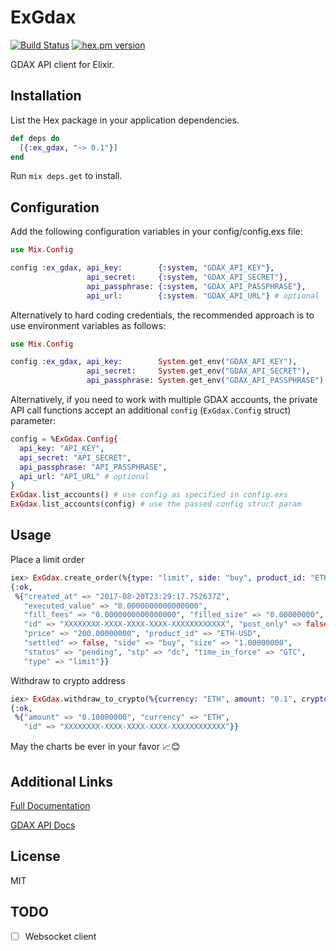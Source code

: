 # ExGdax
[![Build Status](https://github.com/bnhansn/ex_gdax/workflows/test/badge.svg?branch=main)](https://github.com/bnhansn/ex_gdax/actions?query=workflow%3Atest)
[![hex.pm version](https://img.shields.io/hexpm/v/ex_gdax.svg?style=flat)](https://hex.pm/packages/ex_gdax)

GDAX API client for Elixir.

## Installation

List the Hex package in your application dependencies.

```elixir
def deps do
  [{:ex_gdax, "~> 0.1"}]
end
```

Run `mix deps.get` to install.

## Configuration

Add the following configuration variables in your config/config.exs file:

```elixir
use Mix.Config

config :ex_gdax, api_key:        {:system, "GDAX_API_KEY"},
                 api_secret:     {:system, "GDAX_API_SECRET"},
                 api_passphrase: {:system, "GDAX_API_PASSPHRASE"},
                 api_url:        {:system. "GDAX_API_URL"} # optional
```

Alternatively to hard coding credentials, the recommended approach is
to use environment variables as follows:

```elixir
use Mix.Config

config :ex_gdax, api_key:        System.get_env("GDAX_API_KEY"),
                 api_secret:     System.get_env("GDAX_API_SECRET"),
                 api_passphrase: System.get_env("GDAX_API_PASSPHRASE")
```

Alternatively, if you need to work with multiple GDAX accounts, the private API
call functions accept an additional `config` (`ExGdax.Config` struct) parameter:

```elixir
config = %ExGdax.Config{
  api_key: "API_KEY",
  api_secret: "API_SECRET",
  api_passphrase: "API_PASSPHRASE",
  api_url: "API_URL" # optional
}
ExGdax.list_accounts() # use config as specified in config.exs
ExGdax.list_accounts(config) # use the passed config struct param
```

## Usage

Place a limit order

```elixir
iex> ExGdax.create_order(%{type: "limit", side: "buy", product_id: "ETH-USD", price: "200", size: "1.0"})
{:ok,
 %{"created_at" => "2017-08-20T23:29:17.752637Z",
   "executed_value" => "0.0000000000000000",
   "fill_fees" => "0.0000000000000000", "filled_size" => "0.00000000",
   "id" => "XXXXXXXX-XXXX-XXXX-XXXX-XXXXXXXXXXXX", "post_only" => false,
   "price" => "200.00000000", "product_id" => "ETH-USD",
   "settled" => false, "side" => "buy", "size" => "1.00000000",
   "status" => "pending", "stp" => "dc", "time_in_force" => "GTC",
   "type" => "limit"}}
```

Withdraw to crypto address

```elixir
iex> ExGdax.withdraw_to_crypto(%{currency: "ETH", amount: "0.1", crypto_address: "0x30a9f8b57e2dcb519a4e4982ed6379f9dd6a0bfc"})
{:ok,
 %{"amount" => "0.10000000", "currency" => "ETH",
   "id" => "XXXXXXXX-XXXX-XXXX-XXXX-XXXXXXXXXXXX"}}
```

May the charts be ever in your favor 📈😊

## Additional Links

[Full Documentation](https://hexdocs.pm/ex_gdax/ExGdax.html)

[GDAX API Docs](https://docs.gdax.com)

## License

MIT

## TODO
- [ ] Websocket client
